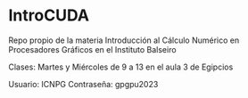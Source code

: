 # IntroCUDA
 Repo propio de la materia Introducción al Cálculo Numérico en Procesadores Gráficos en el Instituto Balseiro 

Clases:
Martes y Miércoles de 9 a 13 en el aula 3 de Egipcios

Usuario: ICNPG
Contraseña: gpgpu2023